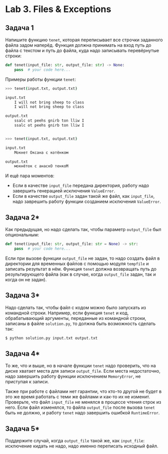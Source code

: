 # Lab 3. Files & Exceptions

## Задача 1

Напишите функцию `tenet`, которая переписывает все строчки заданного файла задом наперёд.
Функция должна принимать на вход путь до файла с текстом и путь до файла, куда надо записывать перевёрнутые строки:
```python
def tenet(input_file: str, output_file: str) -> None:
    pass  # your code here...
```

Примеры работы функции `tenet`:
```bash
>>> tenet(input.txt, output.txt)

input.txt
    I will not bring sheep to class
    I will not bring sheep to class

output.txt
    ssalc ot peehs gnirb ton lliw I
    ssalc ot peehs gnirb ton lliw I


>>> tenet(input.txt, output.txt)

input.txt
    Мокнет Оксана с котёнком

output.txt
    мокнёток с анаскО тенкоМ
```

И ещё пара моментов:

* Если в качестве `input_file` передана директория, работу надо завершить генерацией исключения `ValueError`.
* Если в качестве `output_file` задан такой же файл, как `input_file`, надо заврешить работу функции созданием исключения `ValueError`.

## Задача 2*

Как предыдущая, но надо сделать так, чтобы параметр `output_file` был опциональным:
```python
def tenet(input_file: str, output_file: str = None) -> str:
    pass  # your code here...
```

Если при вызове функции `output_file` не задан, то надо создать файл в директории для временных файлов с помощью модуля `tempfile` и записать результат в нём.
Функция `tenet` должна возвращать путь до результирующего файла (как в случае, когда `output_file` задан, так и когда он не задан).


## Задача 3*

Надо сделать так, чтобы файл с кодом можно было запускать из командной строки.
Например, если функция `tenet` и код, обрабатывающий аргументы, переданные из командной строки, записаны в файле `solution.py`, то должна быть возможность сделать так:
```bash
$ python solution.py input.txt output.txt
```

## Задача 4*

То же, что и выше, но в начале функции `tenet` надо проверить, что на диске хватает места для записи `output_file`.
Если места недостаточно, надо завершить работу функции исключением `MemoryError`, не приступая к записи.

Также при работе с файлами нет гарантии, что кто-то другой не будет в это же время работать с теми же файлами и как-то их не изменит.
Проверьте, что файл `input_file` не менялся в процессе чтения строк из него.
Если файл изменялся, то файла `output_file` после вызова `tenet` быть не должно, и работу `tenet` надо завершить ошибкой `RuntimeError`.

## Задача 5*

Поддержите случай, когда `output_file` такой же, как `input_file`: исключение кидать не надо, надо именно переписать исходный файл.
